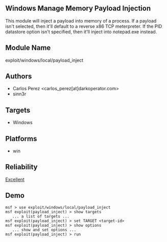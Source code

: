 ## Windows Manage Memory Payload Injection

This module will inject a payload into memory of a process. 
If a payload isn't selected, then it'll default to a reverse 
x86 TCP meterpreter. If the PID datastore option isn't 
specified, then it'll inject into notepad.exe instead.


## Module Name
exploit/windows/local/payload_inject

## Authors
* Carlos Perez <carlos_perez[at]darkoperator.com>
* sinn3r




## Targets
* Windows


## Platforms
* win

## Reliability
[Excellent](https://github.com/rapid7/metasploit-framework/wiki/Exploit-Ranking)

## Demo

```
msf > use exploit/windows/local/payload_inject
msf exploit(payload_inject) > show targets
   ... a list of targets ...
msf exploit(payload_inject) > set TARGET <target-id>
msf exploit(payload_inject) > show options
   ... show and set options ...
msf exploit(payload_inject) > run
```
    
    